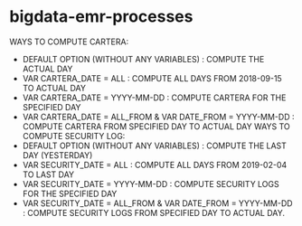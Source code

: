 # bigdata-emr-processes
WAYS TO COMPUTE CARTERA:
- DEFAULT OPTION (WITHOUT ANY VARIABLES) : COMPUTE THE ACTUAL DAY
- VAR CARTERA_DATE = ALL : COMPUTE ALL DAYS FROM 2018-09-15 TO ACTUAL DAY
- VAR CARTERA_DATE = YYYY-MM-DD : COMPUTE CARTERA FOR THE SPECIFIED DAY
- VAR CARTERA_DATE = ALL_FROM & VAR DATE_FROM = YYYY-MM-DD : COMPUTE CARTERA FROM SPECIFIED DAY TO ACTUAL DAY
WAYS TO COMPUTE SECURITY LOG:
- DEFAULT OPTION (WITHOUT ANY VARIABLES) : COMPUTE THE LAST DAY (YESTERDAY)
- VAR SECURITY_DATE = ALL : COMPUTE ALL DAYS FROM 2019-02-04 TO LAST DAY
- VAR SECURITY_DATE = YYYY-MM-DD : COMPUTE SECURITY LOGS FOR THE SPECIFIED DAY
- VAR SECURITY_DATE = ALL_FROM & VAR DATE_FROM = YYYY-MM-DD : COMPUTE SECURITY LOGS FROM SPECIFIED DAY TO ACTUAL DAY.